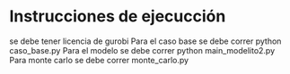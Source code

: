 # Instrucciones de ejecucción
se debe tener licencia de gurobi
Para el caso base se debe correr python caso_base.py
Para el modelo se debe correr python main_modelito2.py
Para monte carlo se debe correr monte_carlo.py
